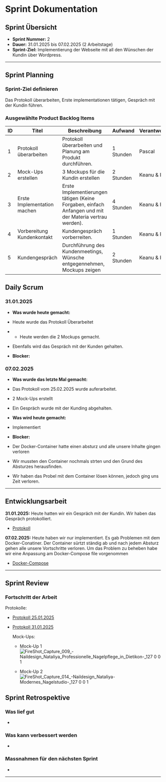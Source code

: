 # Sprint Dokumentation

## Sprint Übersicht

- **Sprint Nummer:** 2
- **Dauer:** 31.01.2025 bis 07.02.2025 (2 Arbeitstage)
- **Sprint-Ziel:** Implementierung der Webseite mit all den Wünschen der Kundin über Wordpress.

---

## Sprint Planning

### Sprint-Ziel definieren

Das Protokoll überarbeiten, Erste implementationen tätigen, Gespräch mit der Kundin führen.

### Ausgewählte Product Backlog Items

| ID  | Titel                                                 | Beschreibung                                                                                                                                                                                    | Aufwand   | Verantwortlich |
| --- | ----------------------------------------------------- | ----------------------------------------------------------------------------------------------------------------------------------------------------------------------------------------------- | --------- | -------------- |
| 1   | Protokoll überarbeiten                                | Protokoll überarbeiten und Planung am Produkt durchführen.                                                              | 1 Stunden | Pascal         |
| 2   | Mock-Ups erstellen                              | 3 Mockups für die Kundin erstellen                                                        | 2 Stunden | Keanu & Pascal        |
| 3   | Erste Implementation machen                           | Erste Implementierungen tätigen (Keine Forgaben, einfach Anfangen und mit der Materia vertrau werden).                                                                                   | 4 Stunden | Keanu & Pascal |
| 4   | Vorbereitung Kundenkontakt                            | Kundengespräch vorberreiten.                                                                                                                     | 1 Stunden | Keanu & Pascal |
| 5   | Kundengespräch                                        | Durchführung des Kundenmeetings, Wünsche entgegennehmen, Mockups zeigen | 2 Stunden | Keanu & Pascal |

## Daily Scrum

### 31.01.2025

- **Was wurde heute gemacht:**
- Heute wurde das Protokoll Überarbeitet
- - Heute werden die 2 Mockups gemacht.
- Ebenfalls wird das Gespräch mit der Kunden gehalten.

- **Blocker:**

  
### 07.02.2025
- **Was wurde das letzte Mal gemacht:**
- Das Protokoll vom 25.02.2025 wurde auferarbeitet.
- 2 Mock-Ups erstellt
- Ein Gespräch wurde mit der Kunding abgehalten.
 


- **Was wird heute gemacht:**
- Implementiert

- **Blocker:**
- Der Docker-Container hatte einen absturz und alle unsere Inhalte gingen verloren
- Wir mussten den Container nochmals strten und den Grund des Absturzes herausfinden.
- Wir haben das Probel mit dem Container lösen können, jedoch ging uns Zeit verloren.


---

## Entwicklungsarbeit

**31.01.2025:** Heute hatten wir ein Gespräch mit der Kundin. Wir haben das Gespräch protokolliert.
- [Protokoll]([https://github.com/Kurizaki/Nagelstudio-Naildesign-Nataliya/blob/main/Dokumentation/Technologie.md](https://github.com/Kurizaki/Nagelstudio-Naildesign-Nataliya/blob/main/Gespr%C3%A4chsprotokoll/Protokoll01_31.01.2025.md))


**07.02.2025:** Heute haben wir nur implementiert. Es gab Problemen mit dem Docker-Conatiner. Der Container sürtzt ständig ab und nach jedem Absturz gehen alle unsere Vortschritte verloren. Um das Problem zu beheben habe wir eine Anpassung am Docker-Compose file vorgenommen
- [Docker-Compose](https://github.com/Kurizaki/Nagelstudio-Naildesign-Nataliya/blob/main/DockerConnection/docker-compose.yml)
    
---

## Sprint Review

### Fortschritt der Arbeit
Protokolle:
- [Protokoll 25.01.2025](https://github.com/Kurizaki/Nagelstudio-Naildesign-Nataliya/blob/main/Gespr%C3%A4chsprotokoll/Protokoll01_25.01.2025.md)
- [Protokoll 31.01.2025](https://github.com/Kurizaki/Nagelstudio-Naildesign-Nataliya/blob/main/Gespr%C3%A4chsprotokoll/Protokoll01_31.01.2025.md)

  Mock-Ups:
  - Mock-Up 1
    ![FireShot_Capture_009_-_Naildesign_Nataliya_Professionelle_Nagelpflege_in_Dietikon_-_127 0 0 1](https://github.com/user-attachments/assets/79490646-ebb7-4498-b35a-5699ec40deef)


  - Mock-Up 2
    ![FireShot_Capture_014_-_Naildesign_Nataliya_-_Modernes_Nagelstudio_-_127 0 0 1](https://github.com/user-attachments/assets/b22563b4-7bb6-452c-9d3f-b5916b7128b6)



## Sprint Retrospektive

### Was lief gut

- 
  
  ### Was kann verbessert werden

- 

### Massnahmen für den nächsten Sprint

- 
---
